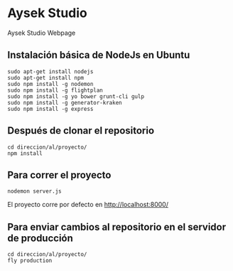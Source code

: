 # Aysek Studio #
Aysek Studio Webpage

## Instalación básica de NodeJs en Ubuntu ##
```
sudo apt-get install nodejs
sudo apt-get install npm
sudo npm install -g nodemon
sudo npm install -g flightplan
sudo npm install -g yo bower grunt-cli gulp
sudo npm install -g generator-kraken
sudo npm install -g express
```

## Después de clonar el repositorio ##
```
cd direccion/al/proyecto/
npm install
```

## Para correr el proyecto ##
```
nodemon server.js
```
El proyecto corre por defecto en [http://localhost:8000/](http://localhost:8000/)

## Para  enviar cambios al repositorio en el servidor de producción ##
```
cd direccion/al/proyecto/
fly production
```
